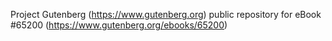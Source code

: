 Project Gutenberg (https://www.gutenberg.org) public repository for
eBook #65200 (https://www.gutenberg.org/ebooks/65200)
